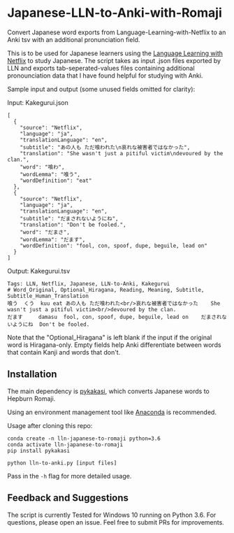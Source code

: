 # Japanese-LLN-to-Anki-with-Romaji
Convert Japanese word exports from Language-Learning-with-Netflix to an Anki tsv with an additional pronunciation field.

This is to be used for Japanese learners using the [Language Learning with Netflix](https://languagelearningwithnetflix.com/) to study Japanese. The script takes as input .json files exported by LLN and exports tab-seperated-values files containing additional pronounciation data that I have found helpful for studying with Anki.

Sample input and output (some unused fields omitted for clarity):

Input: Kakegurui.json
```
[
  {
    "source": "Netflix",
    "language": "ja",
    "translationLanguage": "en",
    "subtitle": "あの人も ただ喰われた\n哀れな被害者ではなかった",
    "translation": "She wasn't just a pitiful victim\ndevoured by the clan.",
    "word": "喰わ",
    "wordLemma": "喰う",
    "wordDefinition": "eat"
  },
  {
    "source": "Netflix",
    "language": "ja",
    "translationLanguage": "en",
    "subtitle": "だまされないようにね",
    "translation": "Don't be fooled.",
    "word": "だまさ",
    "wordLemma": "だます",
    "wordDefinition": "fool, con, spoof, dupe, beguile, lead on"
  }
]
```

Output: Kakegurui.tsv
```
Tags: LLN, Netflix, Japanese, LLN-to-Anki, Kakegurui
# Word_Original, Optional_Hiragana, Reading, Meaning, Subtitle, Subtitle_Human_Translation 
喰う	くう	kuu	eat	あの人も ただ喰われた<br/>哀れな被害者ではなかった	She wasn't just a pitiful victim<br/>devoured by the clan.
だます		damasu	fool, con, spoof, dupe, beguile, lead on	だまされないようにね	Don't be fooled.
```

Note that the "Optional_Hiragana" is left blank if the input if the original word is Hiragana-only. Empty fields help Anki differentiate between words that contain Kanji and words that don't.

## Installation

The main dependency is [pykakasi](https://github.com/miurahr/pykakasi), which converts Japanese words to Hepburn Romaji.

Using an environment management tool like [Anaconda](https://docs.anaconda.com/anaconda/install/) is recommended.

Usage after cloning this repo:
```
conda create -n lln-japanese-to-romaji python=3.6
conda activate lln-japanese-to-romaji
pip install pykakasi

python lln-to-anki.py [input files]
```

Pass in the `-h` flag for more detailed usage.

## Feedback and Suggestions

The script is currently Tested for Windows 10 running on Python 3.6. For questions, please open an issue. Feel free to submit PRs for improvements.
